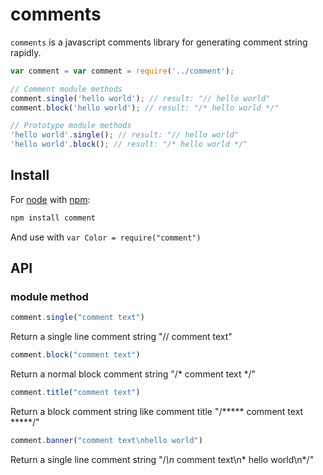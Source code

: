 comments
========

`comments` is a javascript comments library for generating comment string rapidly.

```javascript
var comment = var comment = require('../comment');

// Comment module methods
comment.single('hello world'); // result: "// hello world"
comment.block('hello world'); // result: "/* hello world */"

// Prototype module methods
'hello world'.single(); // result: "// hello world"
'hello world'.block(); // result: "/* hello world */"

```
## Install
For [node](http://nodejs.org) with [npm](http://npmjs.org):

```bash
npm install comment
```

And use with `var Color = require("comment")`

## API

### module method

```javascript
comment.single("comment text")
```
Return a single line comment string "//  comment text"

```javascript
comment.block("comment text")
```
Return a normal block comment string "/*  comment text  */"

```javascript
comment.title("comment text")
```
Return a block comment string like comment title "/*****  comment text  *****/"

```javascript
comment.banner("comment text\nhello world")
```
Return a single line comment string "/*\n*    comment text\n*    hello world\n*/"

